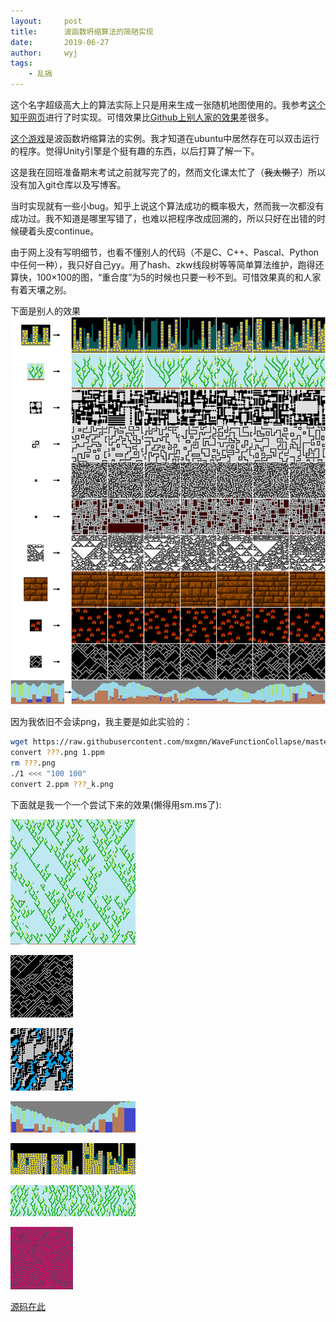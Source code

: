 ```yaml
---
layout:		post
title:		波函数坍缩算法的简陋实现
date:		2019-06-27
author:		wyj
tags:
    - 乱搞
---
```


这个名字超级高大上的算法实际上只是用来生成一张随机地图使用的。我参考[这个知乎网页](https://zhuanlan.zhihu.com/p/28105374)进行了时实现。可惜效果比[Github上别人家的效果](https://github.com/mxgmn/WaveFunctionCollapse)差很多。

[这个游戏](https://marian42.itch.io/wfc)是波函数坍缩算法的实例。我才知道在ubuntu中居然存在可以双击运行的程序。觉得Unity引擎是个挺有趣的东西，以后打算了解一下。

这是我在回班准备期末考试之前就写完了的，然而文化课太忙了（~~我太懒了~~）所以没有加入git仓库以及写博客。

当时实现就有一些小bug。知乎上说这个算法成功的概率极大，然而我一次都没有成功过。我不知道是哪里写错了，也难以把程序改成回溯的，所以只好在出错的时候硬着头皮continue。

由于网上没有写明细节，也看不懂别人的代码（不是C、C++、Pascal、Python中任何一种），我只好自己yy。用了hash、zkw线段树等等简单算法维护，跑得还算快，100×100的图，“重合度”为5的时候也只要一秒不到。可惜效果真的和人家有着天壤之别。

下面是别人的效果
![别人的效果](https://raw.githubusercontent.com/mxgmn/Blog/master/resources/wfc.png)

因为我依旧不会读png，我主要是如此实验的：
```bash
wget https://raw.githubusercontent.com/mxgmn/WaveFunctionCollapse/master/samples/???.png
convert ???.png 1.ppm
rm ???.png
./1 <<< "100 100"
convert 2.ppm ???_k.png
```


下面就是我一个一个尝试下来的效果(懒得用sm.ms了):

![](https://github.com/2o181o28/MyProg/blob/master/GUI/graph/wfc/Flower_5.png?raw=true)

![](https://github.com/2o181o28/MyProg/blob/master/GUI/graph/wfc/Mountains_3.png?raw=true)

![](https://github.com/2o181o28/MyProg/blob/master/GUI/graph/wfc/Lake_3.png?raw=true)

![](https://github.com/2o181o28/MyProg/blob/master/GUI/graph/wfc/Platformer_5.png?raw=true)

![](https://github.com/2o181o28/MyProg/blob/master/GUI/graph/wfc/Skyline_5.png?raw=true)

![](https://github.com/2o181o28/MyProg/blob/master/GUI/graph/wfc/More_Flower_3.png?raw=true)

![](https://github.com/2o181o28/MyProg/blob/master/GUI/graph/wfc/Spirals_4.png?raw=true)

[源码在此](https://github.com/2o181o28/MyProg/tree/master/GUI/graph/wfc)
